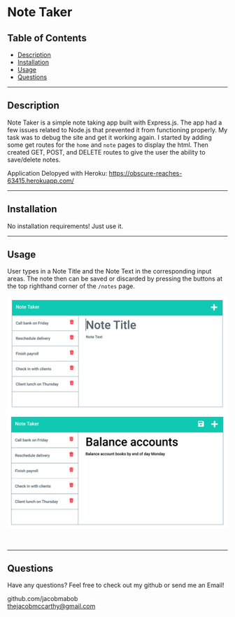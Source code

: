 
  #  Note Taker


  ## Table of Contents
  
  - [Description](#description)
  - [Installation](#installation)
  - [Usage](#usage)
  - [Questions](#questions)

  ---

  ## Description

  Note Taker is a simple note taking app built with Express.js. The app had a few issues related to Node.js that prevented it from functioning properly. My task was to debug the site and get it working again. I started by adding some get routes for the `home` and `note` pages to display the html. Then created GET, POST, and DELETE routes to give the user the ability to save/delete notes.

  Application Delopyed with Heroku: https://obscure-reaches-63415.herokuapp.com/

  ---

  ## Installation

  No installation requirements! Just use it. 

  ---

  ## Usage

  User types in a Note Title and the Note Text in the corresponding input areas. The note then can be saved or discarded by pressing the buttons at the top righthand corner of the `/notes` page.

  ![Screen shot of application](public\assets\images\11-express-homework-demo-01.png)
  ![Screen shot of application](public\assets\images\11-express-homework-demo-02.png)

  <br>
  
  ---



  ## Questions
  Have any questions? Feel free to check out my github or send me an Email!

  github.com/jacobmabob <br>
  thejacobmccarthy@gmail.com